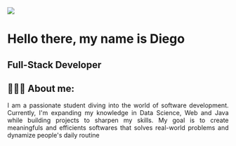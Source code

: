 <img src="https://i.pinimg.com/originals/7f/7f/28/7f7f2882899755a705a2953b6fcfc263.gif width=100">

# Hello there, my name is Diego

## Full-Stack Developer

## 👨🏻‍💻 About me:

<p align="justify">
I am a passionate student diving into the world of software development. Currently, I'm expanding my knowledge in Data Science, Web and Java while building projects to sharpen my skills. My goal is to create meaningfuls and efficients softwares that solves real-world problems and dynamize people's daily routine
</p>


